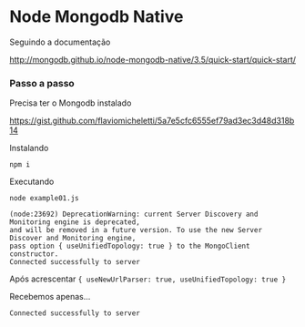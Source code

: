 # Node Mongodb Native

Seguindo a documentação

http://mongodb.github.io/node-mongodb-native/3.5/quick-start/quick-start/


### Passo a passo

Precisa ter o Mongodb instalado

https://gist.github.com/flaviomicheletti/5a7e5cfc6555ef79ad3ec3d48d318b14


Instalando

    npm i

Executando

    node example01.js

    (node:23692) DeprecationWarning: current Server Discovery and Monitoring engine is deprecated, 
    and will be removed in a future version. To use the new Server Discover and Monitoring engine, 
    pass option { useUnifiedTopology: true } to the MongoClient constructor.
    Connected successfully to server

Após acrescentar `{ useNewUrlParser: true, useUnifiedTopology: true }`

Recebemos apenas...

    Connected successfully to server
